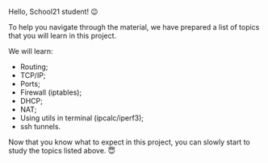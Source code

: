 Hello, School21 student! 😉

To help you navigate through the material, we have prepared a list of topics that you will learn in this project.

We will learn:

- Routing;
- TCP/IP;
- Ports;
- Firewall (iptables);
- DHCP;
- NAT;
- Using utils in terminal (ipcalc/iperf3);
- ssh tunnels.

Now that you know what to expect in this project, you can slowly start to study the topics listed above. 😇
